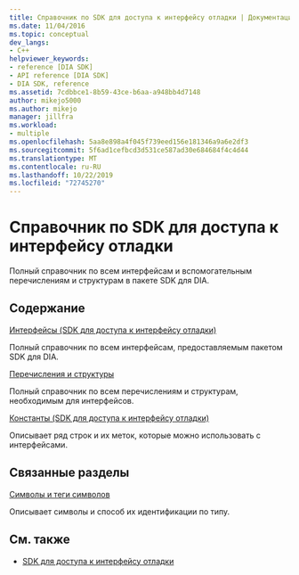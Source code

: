 ```yaml
---
title: Справочник по SDK для доступа к интерфейсу отладки | Документация Майкрософт
ms.date: 11/04/2016
ms.topic: conceptual
dev_langs:
- C++
helpviewer_keywords:
- reference [DIA SDK]
- API reference [DIA SDK]
- DIA SDK, reference
ms.assetid: 7cdbbce1-8b59-43ce-b6aa-a948bb4d7148
author: mikejo5000
ms.author: mikejo
manager: jillfra
ms.workload:
- multiple
ms.openlocfilehash: 5aa8e898a4f045f739eed156e181346a9a6e2df3
ms.sourcegitcommit: 5f6ad1cefbcd3d531ce587ad30e684684f4c4d44
ms.translationtype: MT
ms.contentlocale: ru-RU
ms.lasthandoff: 10/22/2019
ms.locfileid: "72745270"
---
```

# <a name="debug-interface-access-sdk-reference"></a>Справочник по SDK для доступа к интерфейсу отладки

Полный справочник по всем интерфейсам и вспомогательным перечислениям и структурам в пакете SDK для DIA.

## <a name="in-this-section"></a>Содержание

[Интерфейсы (SDK для доступа к интерфейсу отладки)](../../debugger/debug-interface-access/interfaces-debug-interface-access-sdk.md)

Полный справочник по всем интерфейсам, предоставляемым пакетом SDK для DIA.

[Перечисления и структуры](../../debugger/debug-interface-access/enumerations-and-structures.md)

Полный справочник по всем перечислениям и структурам, необходимым для интерфейсов.

[Константы (SDK для доступа к интерфейсу отладки)](../../debugger/debug-interface-access/constants-debug-interface-access-sdk.md)

Описывает ряд строк и их меток, которые можно использовать с интерфейсами.

## <a name="related-sections"></a>Связанные разделы

[Символы и теги символов](../../debugger/debug-interface-access/symbols-and-symbol-tags.md)

Описывает символы и способ их идентификации по типу.

## <a name="see-also"></a>См. также

- [SDK для доступа к интерфейсу отладки](../../debugger/debug-interface-access/debug-interface-access-sdk.md)